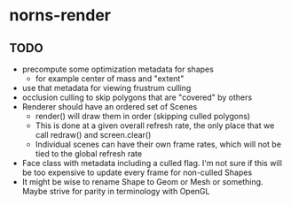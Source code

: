 # norns-render

## TODO
* precompute some optimization metadata for shapes
    * for example center of mass and "extent"
* use that metadata for viewing frustrum culling
* occlusion culling to skip polygons that are "covered" by others
* Renderer should have an ordered set of Scenes
    * render() will draw them in order (skipping culled polygons)
    * This is done at a given overall refresh rate, the only place that we call redraw() and screen.clear()
    * Individual scenes can have their own frame rates, which will not be tied to the global refresh rate
* Face class with metadata including a culled flag. I'm not sure if this will be too expensive to update every frame for non-culled Shapes
* It might be wise to rename Shape to Geom or Mesh or something. Maybe strive for parity in terminology with OpenGL
